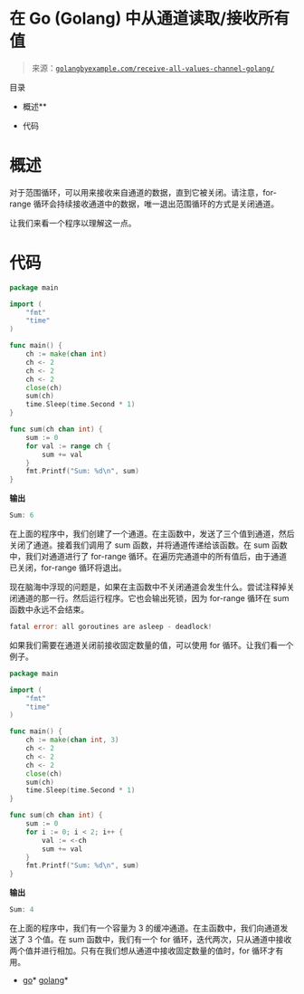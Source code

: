 <!--yml

category: 未分类

日期：2024-10-13 06:24:46

-->

# 在 Go (Golang) 中从通道读取/接收所有值

> 来源：[`golangbyexample.com/receive-all-values-channel-golang/`](https://golangbyexample.com/receive-all-values-channel-golang/)

目录

+   概述**

+   代码

# **概述**

对于范围循环，可以用来接收来自通道的数据，直到它被关闭。请注意，for-range 循环会持续接收通道中的数据，唯一退出范围循环的方式是关闭通道。

让我们来看一个程序以理解这一点。

# **代码**

```go
package main

import (
	"fmt"
	"time"
)

func main() {
	ch := make(chan int)
	ch <- 2
	ch <- 2
	ch <- 2
	close(ch)
	sum(ch)
	time.Sleep(time.Second * 1)
}

func sum(ch chan int) {
	sum := 0
	for val := range ch {
		sum += val
	}
	fmt.Printf("Sum: %d\n", sum)
}
```

**输出**

```go
Sum: 6
```

在上面的程序中，我们创建了一个通道。在主函数中，发送了三个值到通道，然后关闭了通道。接着我们调用了 sum 函数，并将通道传递给该函数。在 sum 函数中，我们对通道进行了 for-range 循环。在遍历完通道中的所有值后，由于通道已关闭，for-range 循环将退出。

现在脑海中浮现的问题是，如果在主函数中不关闭通道会发生什么。尝试注释掉关闭通道的那一行。然后运行程序。它也会输出死锁，因为 for-range 循环在 sum 函数中永远不会结束。

```go
fatal error: all goroutines are asleep - deadlock!
```

如果我们需要在通道关闭前接收固定数量的值，可以使用 for 循环。让我们看一个例子。

```go
package main

import (
    "fmt"
    "time"
)

func main() {
    ch := make(chan int, 3)
    ch <- 2
    ch <- 2
    ch <- 2
    close(ch)
    sum(ch)
    time.Sleep(time.Second * 1)
}

func sum(ch chan int) {
    sum := 0
    for i := 0; i < 2; i++ {
        val := <-ch
        sum += val
    }
    fmt.Printf("Sum: %d\n", sum)
}
```

**输出**

```go
Sum: 4
```

在上面的程序中，我们有一个容量为 3 的缓冲通道。在主函数中，我们向通道发送了 3 个值。在 sum 函数中，我们有一个 for 循环，迭代两次，只从通道中接收两个值并进行相加。只有在我们想从通道中接收固定数量的值时，for 循环才有用。

+   [go](https://golangbyexample.com/tag/go/)*   [golang](https://golangbyexample.com/tag/golang/)*
